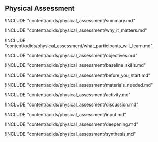 
##  Physical Assessment

<!-- ![](content/images/physical_assessment.png "") -->

!INCLUDE "content/adids/physical_assessment/summary.md"

<!-- Why The Topic Matters -->

!INCLUDE "content/adids/physical_assessment/why_it_matters.md"

<!--  What Participants Will Learn -->

!INCLUDE "content/adids/physical_assessment/what_participants_will_learn.md"

<!-- Objectives {.sidebar} -->

!INCLUDE "content/adids/physical_assessment/objectives.md"

<!-- Baseline Skills -->

!INCLUDE "content/adids/physical_assessment/baseline_skills.md"

<!-- Before you Start -->

!INCLUDE "content/adids/physical_assessment/before_you_start.md"

<!-- Materials Needed [stub] -->

!INCLUDE "content/adids/physical_assessment/materials_needed.md"

<!--Activity [stub] {.activity} -->

!INCLUDE "content/adids/physical_assessment/activity.md"

<!--Discussion [stub] -->

!INCLUDE "content/adids/physical_assessment/discussion.md"

<!-- Input -->

!INCLUDE "content/adids/physical_assessment/input.md"

<!-- Deepening -->

!INCLUDE "content/adids/physical_assessment/deepening.md"

<!--Synthesis [stub] {.synthesis} -->

!INCLUDE "content/adids/physical_assessment/synthesis.md"
